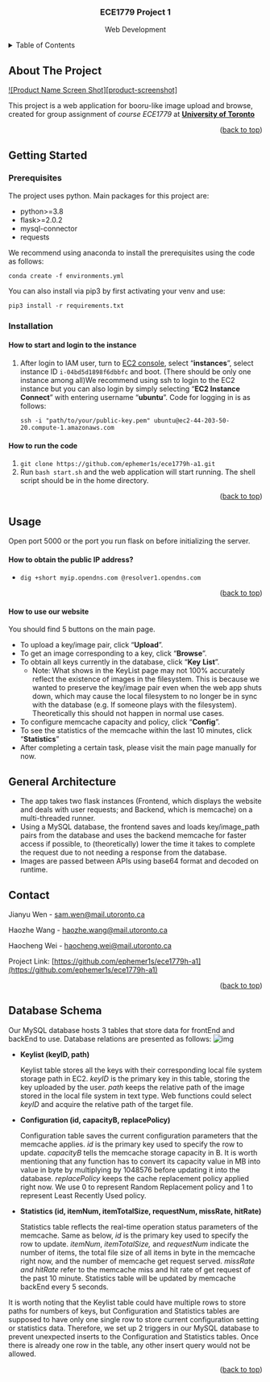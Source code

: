 <div id="top"></div>


<h3 align="center">ECE1779 Project 1</h3>

  <p align="center">
    Web Development
    <br />
  </p>
</div>



<!-- TABLE OF CONTENTS -->
<details>
  <summary>Table of Contents</summary>
  <ol>
    <li>
      <a href="#about-the-project">About The Project</a>
    </li>
    <li>
      <a href="#getting-started">Getting Started</a>
      <ul>
        <li><a href="#prerequisites">Prerequisites</a></li>
        <li><a href="#installation">Installation</a></li>
      </ul>
    </li>
    <li><a href="#usage">Usage</a></li>
    <li><a href="#contact">Contact</a></li>
    <li><a href="#acknowledgments">Acknowledgments</a></li>
  </ol>
</details>



<!-- ABOUT THE PROJECT -->
## About The Project

[![Product Name Screen Shot][product-screenshot]](https://example.com)

This project is a web application for booru-like image upload and browse, created for group assignment of *course ECE1779* at **[University of Toronto](utoronto.ca)**

<p align="right">(<a href="#top">back to top</a>)</p>

<!-- GETTING STARTED -->

## Getting Started

### Prerequisites

The project uses python. Main packages for this project are:

* python>=3.8
* flask>=2.0.2
* mysql-connector
* requests

We recommend using anaconda to install the prerequisites using the code as follows:

`conda create -f environments.yml`

You can also install via pip3 by first activating your venv and use:

`pip3 install -r requirements.txt `



### Installation

#### **How to start and login to the instance**

1. After login to IAM user, turn to [EC2 console](https://console.aws.amazon.com/ec2/v2/home), select “**instances**”, select instance ID `i-04bd5d1898f6dbbfc` and boot. (There should be only one instance among all)We recommend using ssh to login to the EC2 instance but you can also login by simply selecting “**EC2 Instance** **Connect**” with entering username “**ubuntu**”. Code for logging in is as follows:

   ```
   ssh -i "path/to/your/public-key.pem" ubuntu@ec2-44-203-50-20.compute-1.amazonaws.com
   ```

#### How to run the code

1. `git clone https://github.com/ephemer1s/ece1779h-a1.git`
2. Run `bash start.sh` and the web application will start running. The shell script should be in the home directory.

<p align="right">(<a href="#top">back to top</a>)</p>


<!-- USAGE EXAMPLES -->
## Usage

Open port 5000 or the port you run flask on before initializing the server.

#### How to obtain the public IP address?

* `dig +short myip.opendns.com @resolver1.opendns.com`

<p align="right">(<a href="#top">back to top</a>)</p>

#### **How to use our website**

You should find 5 buttons on the main page. 

* To upload a key/image pair, click “**Upload**”.
* To get an image corresponding to a key, click “**Browse**”.
* To obtain all keys currently in the database, click “**Key** **List**”.
  * Note: What shows in the KeyList page may not 100% accurately reflect the existence of images in the filesystem. This is because we wanted to preserve the key/image pair even when the web app shuts down, which may cause the local filesystem to no longer be in sync with the database (e.g. If someone plays with the filesystem). Theoretically this should not happen in normal use cases.
* To configure memcache capacity and policy, click “**Config**”.
* To see the statistics of the memcache within the last 10 minutes, click “**Statistics**”
* After completing a certain task, please visit the main page manually for now.

<!-- General Architecture -->

## General Architecture

* The app takes two flask instances (Frontend, which displays the website and deals with user requests; and Backend, which is memcache) on a multi-threaded runner.
* Using a MySQL database, the frontend saves and loads key/image_path pairs from the database and uses the backend memcache for faster access if possible, to (theoretically) lower the time it takes to complete the request due to not needing a response from the database. 
* Images are passed between APIs using base64 format and decoded on runtime.

<!-- CONTACT -->

## Contact

Jianyu Wen - sam.wen@mail.utoronto.ca

Haozhe Wang - haozhe.wang@mail.utoronto.ca

Haocheng Wei - haocheng.wei@mail.utoronto.ca

Project Link: [https://github.com/ephemer1s/ece1779h-a1](https://github.com/ephemer1s/ece1779h-a1)

<p align="right">(<a href="#top">back to top</a>)</p>

## **Database Schema** 

Our MySQL database hosts 3 tables that store data for frontEnd and backEnd to use. Database relations are presented as follows: ![img](https://lh4.googleusercontent.com/q44tvqIHN2iBLfU0TTWdJLKWCmydQDyEbSyvh9JSjPwik3_Bzqb4ex7tEZDo5Vtg0P3m6tVgTffTIKOZPyThXI6tTyieOJMY4aa2bGGL8f860XosD3E8egJXLO2W9ZAq-OH_Kh3q)  

* **Keylist (keyID, path)**

  Keylist table stores all the keys with their corresponding local file system storage path in EC2. *keyID* is the primary key in this table, storing the key uploaded by the user. *path* keeps the relative path of the image stored in the local file system in text type. Web functions could select *keyID* and acquire the relative path of the target file.

* **Configuration (id, capacityB, replacePolicy)**

  Configuration table saves the current configuration parameters that the memcache applies. *id* is the primary key used to specify the row to update. *capacityB* tells the memcache storage capacity in B. It is worth mentioning that any function has to convert its capacity value in MB into value in byte by multiplying by 1048576 before updating it into the database. *replacePolicy* keeps the cache replacement policy applied right now. We use 0 to represent Random Replacement policy and 1 to represent Least Recently Used policy.

* **Statistics (id, itemNum, itemTotalSize, requestNum, missRate, hitRate)**

  Statistics table reflects the real-time operation status parameters of the memcache. Same as below, *id* is the primary key used to specify the row to update. *itemNum*, *itemTotalSize,* and *requestNum* indicate the number of items, the total file size of all items in byte in the memcache right now, and the number of memcache get request served. *missRate and hitRate* refer to the memcache miss and hit rate of get request of the past 10 minute. Statistics table will be updated by memcache backEnd every 5 seconds.

It is worth noting that the Keylist table could have multiple rows to store paths for numbers of keys, but Configuration and Statistics tables are supposed to have only one single row to store current configuration setting or statistics data. Therefore, we set up 2 triggers in our MySQL database to prevent unexpected inserts to the Configuration and Statistics tables. Once there is already one row in the table, any other insert query would not be allowed.


<p align="right">(<a href="#top">back to top</a>)</p>
